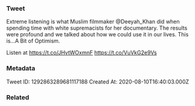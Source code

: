 ### Tweet
Extreme listening is what Muslim filmmaker @Deeyah_Khan did when spending time with white supremacists for her documentary. The results were profound and we talked about how we could use it in our lives. This is…A Bit of Optimism.

Listen at https://t.co/JHvtWOxmnF https://t.co/VuVkG2e9Vs

### Metadata
Tweet ID: 1292863289681117188
Created At: 2020-08-10T16:40:03.000Z

### Related

